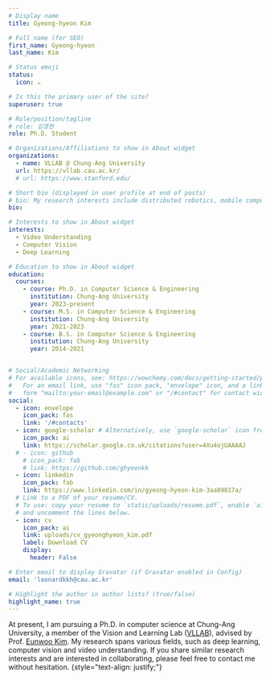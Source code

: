 ```yaml
---
# Display name
title: Gyeong-hyeon Kim

# Full name (for SEO)
first_name: Gyeong-hyeon
last_name: Kim

# Status emoji
status:
  icon: ☕️

# Is this the primary user of the site?
superuser: true

# Role/position/tagline
# role: 김경현
role: Ph.D. Student

# Organizations/Affiliations to show in About widget
organizations:
  - name: VLLAB @ Chung-Ang University
  url: https://vllab.cau.ac.kr/
  # url: https://www.stanford.edu/

# Short bio (displayed in user profile at end of posts)
# bio: My research interests include distributed robotics, mobile computing and programmable matter.
bio: 

# Interests to show in About widget
interests:
  - Video Understanding
  - Computer Vision
  - Deep Learning

# Education to show in About widget
education:
  courses:
    - course: Ph.D. in Computer Science & Engineering
      institution: Chung-Ang University
      year: 2023-present
    - course: M.S. in Computer Science & Engineering
      institution: Chung-Ang University
      year: 2021-2023
    - course: B.S. in Computer Science & Engineering
      institution: Chung-Ang University
      year: 2014-2021


# Social/Academic Networking
# For available icons, see: https://wowchemy.com/docs/getting-started/page-builder/#icons
#   For an email link, use "fas" icon pack, "envelope" icon, and a link in the
#   form "mailto:your-email@example.com" or "/#contact" for contact widget.
social:
  - icon: envelope
    icon_pack: fas
    link: '/#contacts'
  - icon: google-scholar # Alternatively, use `google-scholar` icon from `ai` icon pack
    icon_pack: ai
    link: https://scholar.google.co.uk/citations?user=4Xu4ojUAAAAJ
  # - icon: github
    # icon_pack: fab
    # link: https://github.com/ghyeonkk
  - icon: linkedin
    icon_pack: fab
    link: https://www.linkedin.com/in/gyeong-hyeon-kim-3aa89817a/
  # Link to a PDF of your resume/CV.
  # To use: copy your resume to `static/uploads/resume.pdf`, enable `ai` icons in `params.yaml`,
  # and uncomment the lines below.
  - icon: cv
    icon_pack: ai
    link: uploads/cv_gyeonghyeon_kim.pdf
    label: Download CV
    display:
      header: False

# Enter email to display Gravatar (if Gravatar enabled in Config)
email: 'leonardkkh@cau.ac.kr'

# Highlight the author in author lists? (true/false)
highlight_name: true
---
```


At present, I am pursuing a Ph.D. in computer science at Chung-Ang University, a member of the Vision and Learning Lab ([VLLAB](https://vllab.cau.ac.kr/)), advised by Prof. [Eunwoo Kim](https://vllab.cau.ac.kr/members/professor/). My research spans various fields, such as deep learning, computer vision and video understanding. If you share similar research interests and are interested in collaborating, please feel free to contact me without hesitation.
{style="text-align: justify;"}
